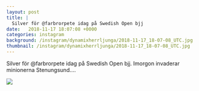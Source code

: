 ```yaml
---
layout: post
title: |
  Silver för @farbrorpete idag på Swedish Open bjj
date:   2018-11-17 18:07:08 +0000
categories: instagram
background: /instagram/dynamixherrljunga/2018-11-17_18-07-08_UTC.jpg
thumbnail: /instagram/dynamixherrljunga/2018-11-17_18-07-08_UTC.jpg
---
```

Silver för @farbrorpete idag på Swedish Open bjj. Imorgon  invaderar minionerna Stenungsund.... 



<img src='/www-dynamix-herrljunga/instagram/dynamixherrljunga/2018-11-17_18-07-08_UTC.jpg' class='img-fluid' />
